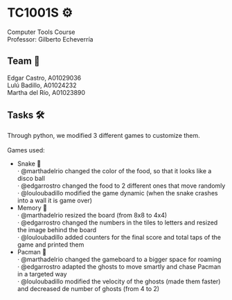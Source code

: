 # TC1001S ⚙
Computer Tools Course <br>
Professor: Gilberto Echeverría 

## Team 🤝
Edgar Castro, A01029036 <br>
Lulú Badillo, A01024232 <br>
Martha del Río, A01023890

## Tasks 🛠
Through python, we modified 3 different games to customize them. <br>
<br>
Games used: <br>
- Snake 🐍 <br>
  · @marthadelrio changed the color of the food, so that it looks like a disco ball<br>
  · @edgarrostro changed the food to 2 different ones that move randomly <br>
  · @louloubadillo modified the game dynamic (when the snake crashes into a wall it is game over) <br>
- Memory 🧠 <br>
  · @marthadelrio resized the board (from 8x8 to 4x4) <br>
  · @edgarrostro changed the numbers in the tiles to letters and resized the image behind the board<br>
  · @louloubadillo added counters for the final score and total taps of the game and printed them <br>
- Pacman 👾 <br>
  · @marthadelrio changed the gameboard to a bigger space for roaming <br>
  · @edgarrostro adapted the ghosts to move smartly and chase Pacman in a targeted way <br>
  · @louloubadillo modified the velocity of the ghosts (made them faster) and decreased de number of ghosts (from 4 to 2) <br>
